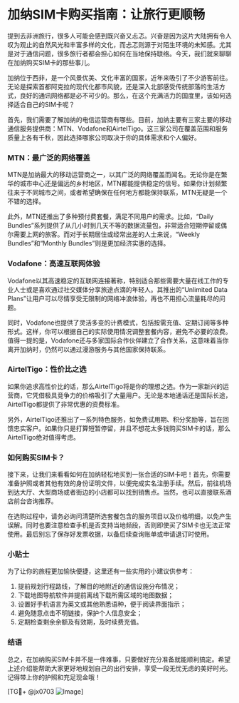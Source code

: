 # 加纳SIM卡购买指南：让旅行更顺畅

提到去非洲旅行，很多人可能会感到既兴奋又忐忑。兴奋是因为这片大陆拥有令人叹为观止的自然风光和丰富多样的文化，而忐忑则源于对陌生环境的未知感。尤其是对于通信问题，很多旅行者都会担心如何在当地保持联络。今天，我们就来聊聊在加纳购买SIM卡的那些事儿。

加纳位于西非，是一个风景优美、文化丰富的国家，近年来吸引了不少游客前往。无论是探索首都阿克拉的现代化都市风貌，还是深入北部感受传统部落的生活方式，良好的通讯网络都是必不可少的。那么，在这个充满活力的国度里，该如何选择适合自己的SIM卡呢？

首先，我们需要了解加纳的电信运营商有哪些。目前，加纳主要有三家主要的移动通信服务提供商：MTN、Vodafone和AirtelTigo。这三家公司在覆盖范围和服务质量上各有千秋，因此选择哪家公司取决于你的具体需求和个人偏好。

### MTN：最广泛的网络覆盖

MTN是加纳最大的移动运营商之一，以其广泛的网络覆盖而闻名。无论你是在繁华的城市中心还是偏远的乡村地区，MTN都能提供稳定的信号。如果你计划频繁往来于不同城市之间，或者希望确保在任何地方都能保持联系，MTN无疑是一个不错的选择。

此外，MTN还推出了多种预付费套餐，满足不同用户的需求。比如，“Daily Bundles”系列提供了从几小时到几天不等的数据流量包，非常适合短期停留或偶尔需要上网的旅客。而对于长期居住或经常出差的人士来说，“Weekly Bundles”和“Monthly Bundles”则是更加经济实惠的选择。

### Vodafone：高速互联网体验

Vodafone以其高速稳定的互联网连接著称，特别适合那些需要大量在线工作的专业人士或是喜欢通过社交媒体分享旅途点滴的年轻人。其推出的“Unlimited Data Plans”让用户可以尽情享受无限制的网络冲浪体验，再也不用担心流量耗尽的问题。

同时，Vodafone也提供了灵活多变的计费模式，包括按需充值、定期订阅等多种形式。这样，你可以根据自己的实际使用情况调整套餐内容，避免不必要的浪费。值得一提的是，Vodafone还与多家国际合作伙伴建立了合作关系，这意味着当你离开加纳时，仍然可以通过漫游服务与其他国家保持联系。

### AirtelTigo：性价比之选

如果你追求高性价比的话，那么AirtelTigo将是你的理想之选。作为一家新兴的运营商，它凭借极具竞争力的价格吸引了大量用户。无论是本地通话还是国际长途，AirtelTigo都提供了非常优惠的资费标准。

另外，AirtelTigo还推出了一系列特色服务，如免费试用期、积分奖励等，旨在回馈忠实客户。如果你只是打算短暂停留，并且不想花太多钱购买SIM卡的话，那么AirtelTigo绝对值得考虑。

### 如何购买SIM卡？

接下来，让我们来看看如何在加纳轻松地买到一张合适的SIM卡吧！首先，你需要准备护照或者其他有效的身份证明文件，以便完成实名注册手续。然后，前往机场到达大厅、大型商场或者街边的小店都可以找到销售点。当然，也可以直接联系酒店前台咨询推荐。

在选购过程中，请务必询问清楚所选套餐包含的服务项目以及价格明细，以免产生误解。同时也要注意检查手机是否支持当地频段，否则即使买了SIM卡也无法正常使用。最后别忘了保存好发票收据，以备后续查询账单或申请退订时使用。

### 小贴士

为了让你的旅程更加愉快便捷，这里还有一些实用的小建议供参考：

1. 提前规划行程路线，了解目的地附近的通信设施分布情况；
2. 下载地图导航软件并提前离线下载所需区域的地图数据；
3. 设置好手机语言为英文或其他熟悉语种，便于阅读界面指示；
4. 避免随意点击不明链接，保护个人信息安全；
5. 定期检查剩余余额及有效期，及时续费充值。

### 结语

总之，在加纳购买SIM卡并不是一件难事，只要做好充分准备就能顺利搞定。希望上述介绍能帮助大家更好地规划自己的出行安排，享受一段无忧无虑的美好时光。记得带上你的护照和充足现金哦！

[TG💪+ @jx0703 ![Image](https://github.com/user-attachments/assets/dbca1d08-cadb-493c-b0ec-ad6f7a83f270)]
